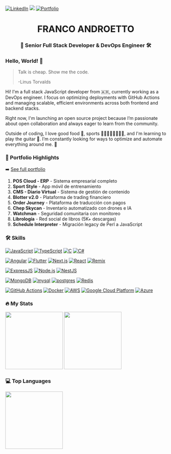[![LinkedIn](https://img.shields.io/badge/-LinkedIn-0077B5?style=flat-square&logo=linkedin&logoColor=white)](https://www.linkedin.com/in/franco-androetto/)
![](https://komarev.com/ghpvc/?username=androetto&color=green)
[![Portfolio](https://img.shields.io/badge/-Portfolio-121212?style=flat-square&logo=vercel&logoColor=white)](https://androetto.github.io/portfolio/)

<h1 align="center">FRANCO ANDROETTO</h1>
<h3 align="center">🚀 Senior Full Stack Developer & DevOps Engineer 🛠️</h3>



### Hello, World! 👋

> Talk is cheap. Show me the code.
>
> -Linus Torvalds


Hi! I'm a full stack JavaScript developer from 🇦🇷, currently working as a DevOps engineer. I focus on optimizing deployments with GitHub Actions and managing scalable, efficient environments across both frontend and backend stacks.

Right now, I'm launching an open source project because I’m passionate about open collaboration and always eager to learn from the community.

Outside of coding, I love good food 🍝, sports 🏌️‍♂️🏃‍♂️🏊‍♂️🚴‍♂️, and I'm learning to play the guitar 🎸. I’m constantly looking for ways to optimize and automate everything around me. 🚀


### 🎨 Portfolio Highlights
➡️ [See full portfolio](https://androetto.github.io/portfolio/)

1. **POS Cloud - ERP** - Sistema empresarial completo
2. **Sport Style** - App móvil de entrenamiento
3. **CMS - Diario Virtual** - Sistema de gestión de contenido
4. **Blotter v2.0** - Plataforma de trading financiero
5. **Order Journey** - Plataforma de traducción con pagos
6. **Chep Skycan** - Inventario automatizado con drones e IA
7. **Watchman** - Seguridad comunitaria con monitoreo
8. **Librología** - Red social de libros (5K+ descargas)
9. **Schedule Interpreter** - Migración legacy de Perl a JavaScript

### :hammer_and_wrench: Skills

[![JavaScript](https://skillicons.dev/icons?i=js)](https://skillicons.dev) 
[![TypeScript](https://skillicons.dev/icons?i=ts)](https://skillicons.dev) 
[![C](https://skillicons.dev/icons?i=c)](https://skillicons.dev) 
[![C#](https://skillicons.dev/icons?i=csharp)](https://skillicons.dev)

[![Angular](https://skillicons.dev/icons?i=angular)](https://skillicons.dev) 
[![Flutter](https://skillicons.dev/icons?i=flutter)](https://skillicons.dev)
[![Next.js](https://skillicons.dev/icons?i=nextjs)](https://skillicons.dev) 
[![React](https://skillicons.dev/icons?i=react)](https://skillicons.dev) 
[![Remix](https://skillicons.dev/icons?i=remix)](https://skillicons.dev)

[![ExpressJS](https://skillicons.dev/icons?i=express)](https://skillicons.dev)
[![Node.js](https://skillicons.dev/icons?i=nodejs)](https://skillicons.dev) 
[![NestJS](https://skillicons.dev/icons?i=nestjs)](https://skillicons.dev)

[![MongoDB](https://skillicons.dev/icons?i=mongo)](https://skillicons.dev) 
[![mysql](https://skillicons.dev/icons?i=mysql)](https://skillicons.dev) 
[![postgres](https://skillicons.dev/icons?i=postgres)](https://skillicons.dev) 
[![Redis](https://skillicons.dev/icons?i=redis)](https://skillicons.dev)

[![GitHub Actions](https://skillicons.dev/icons?i=githubactions)](https://skillicons.dev) 
[![Docker](https://skillicons.dev/icons?i=docker)](https://skillicons.dev)
[![AWS](https://skillicons.dev/icons?i=aws)](https://skillicons.dev) 
[![Google Cloud Platform](https://skillicons.dev/icons?i=gcp)](https://skillicons.dev) 
[![Azure](https://skillicons.dev/icons?i=azure)](https://skillicons.dev)


### 🔥 My Stats


<p align="left">
  <img height="180" src="https://github-readme-streak-stats.herokuapp.com/?user=androetto&theme=dark">
  <img height="180" src="https://github-readme-stats.vercel.app/api?username=androetto&count_private=true&show_icons=true&theme=dark&include_all_commits=true"/>
</p>

### 💻 Top Languages

<p align="left">
  <img height="180" src="https://github-readme-stats.vercel.app/api/top-langs/?username=androetto&layout=compact&hide=html&theme=dark"/>
</p>

  
 
